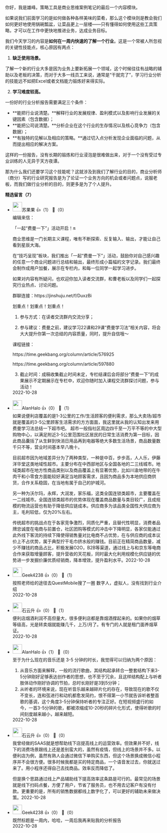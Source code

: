 你好，我是雄峰。策略工具是商业思维案例笔记的最后一个内容模块。

如果说我们前面学习的是如何做各种各样美味的菜肴，那么这个模块则是教会我们如何更好地使用锅碗瓢盆，让菜品更上一层楼——只有懂得如何使用这些工具策略，才可以在工作中更快地推进业务，达成业务目标。

我们今天学习的内容是**如何在一周内快速的了解一个行业**。这是一个常被人所忽视的关键性技能点，核心原因有两点：

1. **缺乏使用场景。**

了解一个新的行业大多是因为业务上要新拓展一个领域，这个时候往往有战略的辅助以及老板的决策，而对于大多一线员工来说，通常是“干就完了”，学习行业分析的技能远不如把Excel或者文档能力锻炼好来得实际。

2. **学习难度较高。**

一份好的行业分析报告需要满足三个条件：

- **能把行业说清楚。**解释行业的发展规律、盈利模式以及影响行业发展的关键因素（包含数据）；
- **能把公司说清楚。**分析企业在这个行业的生存情况以及核心竞争力（包含数据）；
- **有独特的见解以及相应的策略。**通过切入点分析发现企业面临的问题，从而提出相应的解决方案。

这样的一份报告，没有长期的锻炼和行业浸泡是很难做出来，对于一个没有受过专业训练的人无异于天方夜谭。

那为什么我们还要学习这个技能呢？这就涉及到我们了解行业的目的，商业分析师（商分）写的行业研究报告是为了论证一个业务方向的机会或者问题点，说服老板，而我们做行业分析的目的，则更多是为了个人提升。
<div><strong>精选留言（7）</strong></div><ul>
<li><img src="https://static001.geekbang.org/account/avatar/00/2b/86/73/5190bbde.jpg" width="30px"><span>苏果果</span> 👍（1） 💬（0）<div>编辑来信：

「一起“费曼一下”」活动开启！🔛

商业思维是一门长期主义课程，唯有不断探索、反复输入、输出，才能让自己看到星辰大海。

在“技巧呈现”板块，我们推出「一起“费曼一下”」活动，鼓励你对自己感兴趣的任意一个商业问题进行总结和输出，最终形成小篇幅的文字记录。我们最终会制作成用户加餐，展示在专栏内，和每一位同学一起学习进步。

如果对内容有所疑问，也欢迎你加入读者交流群，和曹老板以及同学们一起探究行业热点、讨论问题。

群聊连接：https:&#47;&#47;jinshuju.net&#47;f&#47;DuxzBi

划重点！划重点！划重点！

1. 参与方式：在读者交流群内交流分享；

2. 参与建议：费曼之前，建议学习22课和29课“费曼学习法”相关内容，将会大大提升你第一次总结的内容质量，同时，提升自信哦～

课程链接：

https:&#47;&#47;time.geekbang.org&#47;column&#47;article&#47;576925

https:&#47;&#47;time.geekbang.org&#47;column&#47;article&#47;597880

3. 截止时间：成稿收集截止时间未定，专栏结课后会将部分“费曼一下”的成果展示不定期展示在专栏中，欢迎你随时加入课程交流群探讨问题，参与活动！</div>2022-10-28</li><br/><li><img src="https://static001.geekbang.org/account/avatar/00/28/80/1e/771169c0.jpg" width="30px"><span>AlanHalo</span> 👍（0） 💬（1）<div>如果说便利店覆盖的是1-3公里的工作&#47;生活顾客的便利需求，那么大卖场&#47;超市就是覆盖的3-5公里顾客生活需求的方方面面，我这里就从我的认知出发来用费曼学习法总结一下超市吧。
超市一般指社区周边四千至一万平不等的中大型购物中心，以满足附近3-5公里范围社区居民的日常生活消费为第一目标，因此商品囊括了从生鲜到快消日用品再到电器等绝大多数生活场景，商品数量数千只不等，营业时间基本早八晚十。

目前超市因为地域差异分为了两种类型，一种是中百，步步高，人人乐，伊藤洋华堂这类地域性超市。主要分布在中西部地区与全国各地的二三线城市。地域类超市在地方性商品类别以及商品覆盖上有显著优势，比如川渝地带的在牛肉干和小零食方面能较好满足当地顾客需求，且因为商品多为本地供应商供货，合作关系稳固，在当地有属于自己的护城河。

另一种为沃尔玛，永辉，大润发，家乐福，这类全国连锁类超市，主要覆盖在一二线城市。全国连锁类超市的优势体现在覆盖商品数量与类目较广，且成规模的物流运营也有助于降低供应链成本。供应商多为该品类全国性大供应商为主，毛利较低，仅为20%左右。

传统超市的挑战点在于各家竞争激烈，同质化严重，且替代性明显，消费者品牌忠诚度在电商与前置仓，社区团购等模式的冲击中下降明显，各家仅能通过此外线下客流的持续下降使得销售量对比电商不占优势，在与供应商的成本议价上不占优势，属于典型拧干毛巾挤水般的赚钱。目前正在精简商品数量，减少不赚钱的商品占比，积极发展O2O，B2B等渠道，通过线上与和京东等电商合作来获取增量顾客，提升营收的天花板，同时最大化利用规模化供应链的优势进一步发掘价廉优质经销商，降本增效，提升盈利水平。</div>2022-10-28</li><br/><li><img src="" width="30px"><span>Geek4238</span> 👍（0） 💬（1）<div>按照老师给的途径去QuestMobile搜了一圈 数字人，虚拟人，没有找到行业介绍</div>2022-10-28</li><br/><li><img src="https://static001.geekbang.org/account/avatar/00/0f/a0/c3/c5db35df.jpg" width="30px"><span>石云升</span> 👍（0） 💬（1）<div>便利店烟酒利润不高但量大，很多便利店都是靠烟酒撑起来的。如果你的烟草等级高，光是转卖烟就能赚几千，上万&#47;月了。有专门的人就是租门面养烟草证。</div>2022-10-28</li><br/><li><img src="https://static001.geekbang.org/account/avatar/00/28/80/1e/771169c0.jpg" width="30px"><span>AlanHalo</span> 👍（1） 💬（0）<div>至于为什么现在的音乐还是 3-5 分钟的时长，我觉得可以归纳为两个原因：
1. 从音乐方面来解释，一般的流行歌曲，其结构起承转合一整套结构下来3-5分钟刚好足够表达创作者的思想，也不至于冗余，且这样结构配上与听者肢体动作刚好协调的节拍，总时长刚好是3到5分钟；
2. 从听者的环境来说，现在听音乐越来越碎片化的存在，导致现在的歌不仅不变长，连和弦进行和动机都愈发简约，恨不得第一小节就告诉听者整首歌的基调，这个角度3-5分钟保持听者的专注正好。在短视频盛行的如今，一首3-5分钟的歌，都被浓缩成10-20秒的碎片化形式，使得听歌的时间刻度越来越小，越来越短。</div>2022-10-28</li><br/><li><img src="https://static001.geekbang.org/account/avatar/00/0f/a0/c3/c5db35df.jpg" width="30px"><span>石云升</span> 👍（0） 💬（0）<div>我曾经做的SAAS就是想帮助线下店提高线上的运营效率。但效果并不好，线下的消费场景跟线上还是差别蛮大的，虽然有疫情，但线上的场景并不多。以便利店为例，虽然有熟人会通过微信下单购买东西，但这个场景换成微信小程序并不会很方便。很多时候我都是买的特定商品，一个语音发过去，你就送过来了。用小程序还得自己去找商品。效率反而降低了。

但是换个思路通过线上产品辅助线下提高效率这条路是可行的。最常见的场景就是线下扫码点餐，方便了用户，节省了服务员，也不用去记客户有没有付款。更重要的是，所有的销售数据都线上数字化了，可以更好的辅助未来做决策。</div>2022-10-28</li><br/><li><img src="" width="30px"><span>Geek4238</span> 👍（0） 💬（0）<div>既然标题是一周内，哈哈，一周后我再来贴我的分析报告</div>2022-10-28</li><br/>
</ul>
